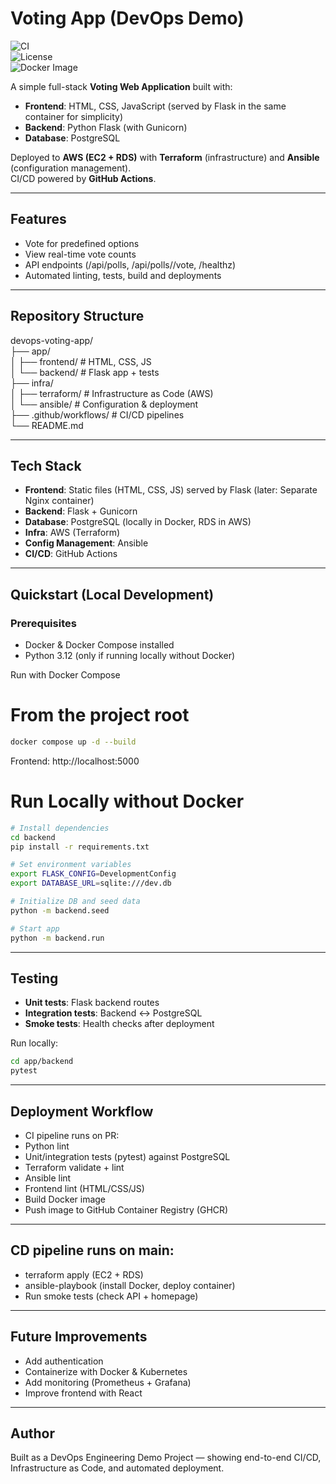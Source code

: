 # Voting App (DevOps Demo)

![CI](https://github.com/USERNAME/REPO/actions/workflows/ci.yml/badge.svg)  
![License](https://img.shields.io/github/license/USERNAME/REPO)  
![Docker Image](https://img.shields.io/badge/docker-ghcr.io%2FUSERNAME%2FREPO-blue)

A simple full-stack **Voting Web Application** built with:
- **Frontend**: HTML, CSS, JavaScript (served by Flask in the same container for simplicity)
- **Backend**: Python Flask (with Gunicorn)
- **Database**: PostgreSQL

Deployed to **AWS (EC2 + RDS)** with **Terraform** (infrastructure) and **Ansible** (configuration management).  
CI/CD powered by **GitHub Actions**.

---

## Features
- Vote for predefined options
- View real-time vote counts
- API endpoints (/api/polls, /api/polls/<id>/vote, /healthz)
- Automated linting, tests, build and deployments

---

## Repository Structure
devops-voting-app/ </br>
├── app/ </br>
│ ├── frontend/ # HTML, CSS, JS </br>
│ └── backend/ # Flask app + tests </br>
├── infra/ </br>
│ ├── terraform/ # Infrastructure as Code (AWS) </br>
│ └── ansible/ # Configuration & deployment </br>
├── .github/workflows/ # CI/CD pipelines </br>
└── README.md </br>

---

## Tech Stack

- **Frontend**: Static files (HTML, CSS, JS) served by Flask (later: Separate Nginx container)
- **Backend**: Flask + Gunicorn
- **Database**: PostgreSQL (locally in Docker, RDS in AWS)
- **Infra**: AWS (Terraform)
- **Config Management**: Ansible
- **CI/CD**: GitHub Actions

---

## Quickstart (Local Development)
### Prerequisites

* Docker & Docker Compose installed
* Python 3.12 (only if running locally without Docker)

Run with Docker Compose
# From the project root
```bash
docker compose up -d --build
```
Frontend: http://localhost:5000

# Run Locally without Docker
```bash
# Install dependencies
cd backend
pip install -r requirements.txt

# Set environment variables
export FLASK_CONFIG=DevelopmentConfig
export DATABASE_URL=sqlite:///dev.db

# Initialize DB and seed data
python -m backend.seed

# Start app
python -m backend.run
```
---

## Testing

- **Unit tests**: Flask backend routes  
- **Integration tests**: Backend ↔ PostgreSQL
- **Smoke tests**: Health checks after deployment  

Run locally:
```bash
cd app/backend
pytest
```

---

## Deployment Workflow
- CI pipeline runs on PR:
- Python lint 
- Unit/integration tests (pytest) against PostgreSQL
- Terraform validate + lint
- Ansible lint
- Frontend lint (HTML/CSS/JS)
- Build Docker image
- Push image to GitHub Container Registry (GHCR)

---

## CD pipeline runs on main:
- terraform apply (EC2 + RDS)
- ansible-playbook (install Docker, deploy container)
- Run smoke tests (check API + homepage)

---

## Future Improvements
- Add authentication
- Containerize with Docker & Kubernetes
- Add monitoring (Prometheus + Grafana)
- Improve frontend with React

---

## Author
Built as a DevOps Engineering Demo Project — showing end-to-end CI/CD, Infrastructure as Code, and automated deployment.
